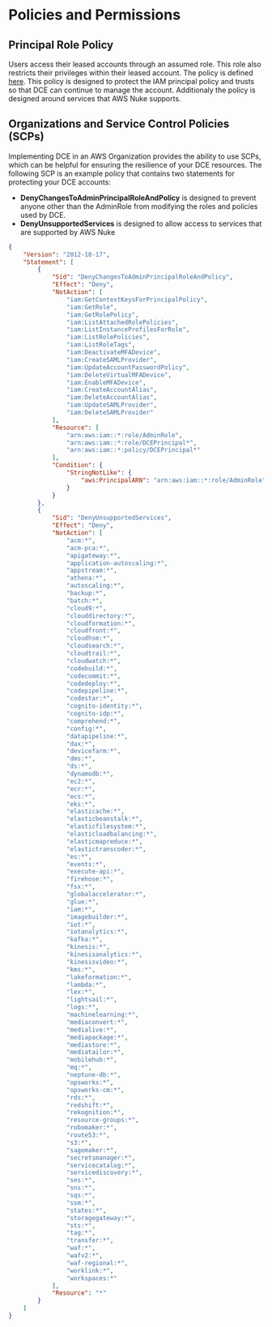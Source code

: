 # Policies and Permissions

## Principal Role Policy

Users access their leased accounts through an assumed role. This role also restricts their privileges within their leased account.  The policy is defined [here](https://github.com/Optum/dce/blob/master/modules/fixtures/policies/principal_policy.tmpl).  This policy is designed to protect the IAM principal policy and trusts so that DCE can continue to manage the account.  Additionaly the policy is designed around services that AWS Nuke supports.

## Organizations and Service Control Policies (SCPs)

Implementing DCE in an AWS Organization provides the ability to use SCPs, which can be helpful for ensuring the resilience of your DCE resources. The following SCP is an example policy that contains two statements for protecting your DCE accounts:

- **DenyChangesToAdminPrincipalRoleAndPolicy** is designed to prevent anyone other than the AdminRole from modifying the roles and policies used by DCE.
- **DenyUnsupportedServices** is designed to allow access to services that are supported by AWS Nuke

```json
{
    "Version": "2012-10-17",
    "Statement": [
        {
            "Sid": "DenyChangesToAdminPrincipalRoleAndPolicy",
            "Effect": "Deny",
            "NotAction": [
                "iam:GetContextKeysForPrincipalPolicy",
                "iam:GetRole",
                "iam:GetRolePolicy",
                "iam:ListAttachedRolePolicies",
                "iam:ListInstanceProfilesForRole",
                "iam:ListRolePolicies",
                "iam:ListRoleTags",
                "iam:DeactivateMFADevice",
                "iam:CreateSAMLProvider",
                "iam:UpdateAccountPasswordPolicy",
                "iam:DeleteVirtualMFADevice",
                "iam:EnableMFADevice",
                "iam:CreateAccountAlias",
                "iam:DeleteAccountAlias",
                "iam:UpdateSAMLProvider",
                "iam:DeleteSAMLProvider"
            ],
            "Resource": [
                "arn:aws:iam::*:role/AdminRole",
                "arn:aws:iam::*:role/DCEPrincipal*",
                "arn:aws:iam::*:policy/DCEPrincipal*"
            ],
            "Condition": {
                "StringNotLike": {
                    "aws:PrincipalARN": "arn:aws:iam::*:role/AdminRole"
                }
            }
        },
        {
            "Sid": "DenyUnsupportedServices",
            "Effect": "Deny",
            "NotAction": [
                "acm:*",
                "acm-pca:*",
                "apigateway:*",
                "application-autoscaling:*",
                "appstream:*",
                "athena:*",
                "autoscaling:*",
                "backup:*",
                "batch:*",
                "cloud9:*",
                "clouddirectory:*",
                "cloudformation:*",
                "cloudfront:*",
                "cloudhsm:*",
                "cloudsearch:*",
                "cloudtrail:*",
                "cloudwatch:*",
                "codebuild:*",
                "codecommit:*",
                "codedeploy:*",
                "codepipeline:*",
                "codestar:*",
                "cognito-identity:*",
                "cognito-idp:*",
                "comprehend:*",
                "config:*",
                "datapipeline:*",
                "dax:*",
                "devicefarm:*",
                "dms:*",
                "ds:*",
                "dynamodb:*",
                "ec2:*",
                "ecr:*",
                "ecs:*",
                "eks:*",
                "elasticache:*",
                "elasticbeanstalk:*",
                "elasticfilesystem:*",
                "elasticloadbalancing:*",
                "elasticmapreduce:*",
                "elastictranscoder:*",
                "es:*",
                "events:*",
                "execute-api:*",
                "firehose:*",
                "fsx:*",
                "globalaccelerator:*",
                "glue:*",
                "iam:*",
                "imagebuilder:*",
                "iot:*",
                "iotanalytics:*",
                "kafka:*",
                "kinesis:*",
                "kinesisanalytics:*",
                "kinesisvideo:*",
                "kms:*",
                "lakeformation:*",
                "lambda:*",
                "lex:*",
                "lightsail:*",
                "logs:*",
                "machinelearning:*",
                "mediaconvert:*",
                "medialive:*",
                "mediapackage:*",
                "mediastore:*",
                "mediatailor:*",
                "mobilehub:*",
                "mq:*",
                "neptune-db:*",
                "opsworks:*",
                "opsworks-cm:*",
                "rds:*",
                "redshift:*",
                "rekognition:*",
                "resource-groups:*",
                "robomaker:*",
                "route53:*",
                "s3:*",
                "sagemaker:*",
                "secretsmanager:*",
                "servicecatalog:*",
                "servicediscovery:*",
                "ses:*",
                "sns:*",
                "sqs:*",
                "ssm:*",
                "states:*",
                "storagegateway:*",
                "sts:*",
                "tag:*",
                "transfer:*",
                "waf:*",
                "wafv2:*",
                "waf-regional:*",
                "worklink:*",
                "workspaces:*"
            ],
            "Resource": "*"
        }
    ]
}
```
